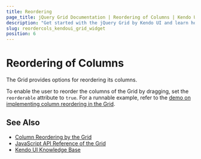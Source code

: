 ```yaml
---
title: Reordering
page_title: jQuery Grid Documentation | Reordering of Columns | Kendo UI
description: "Get started with the jQuery Grid by Kendo UI and learn how to modify its column widths."
slug: reordercols_kendoui_grid_widget
position: 6
---
```


# Reordering of Columns

The Grid provides options for reordering its columns.

To enable the user to reorder the columns of the Grid by dragging, set the `reorderable` attribute to `true`. For a runnable example, refer to the [demo on implementing column reordering in the Grid](https://demos.telerik.com/kendo-ui/grid/column-reordering).

## See Also

* [Column Reordering by the Grid](https://demos.telerik.com/kendo-ui/grid/column-reordering)
* [JavaScript API Reference of the Grid](/api/javascript/ui/grid)
* [Kendo UI Knowledge Base](/knowledge-base)
